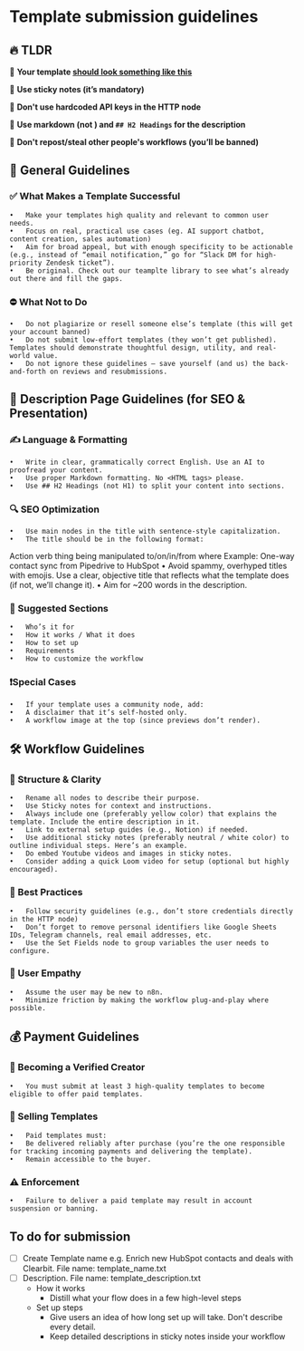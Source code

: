 # Template submission guidelines

## 🔥 TLDR
🎯 **Your template [should look something like this](https://n8n.io/workflows/4817-composestitch-separate-images-together-using-n8n-and-gemini-ai-image-editing/)** 

📒 **Use sticky notes (it’s mandatory)**

🔐 **Don't use hardcoded API keys in the HTTP node**

📝 **Use markdown (not <HTML tags>) and `## H2 Headings`  for the description**

🚫 **Don't repost/steal other people's workflows (you’ll be banned)**

## 📌 General Guidelines

### ✅ What Makes a Template Successful
	•	Make your templates high quality and relevant to common user needs.
	•	Focus on real, practical use cases (eg. AI support chatbot, content creation, sales automation)
	•	Aim for broad appeal, but with enough specificity to be actionable (e.g., instead of “email notification,” go for “Slack DM for high-priority Zendesk ticket”).
	•	Be original. Check out our teamplte library to see what’s already out there and fill the gaps.

### ⛔ What Not to Do
	•	Do not plagiarize or resell someone else’s template (this will get your account banned)
	•	Do not submit low-effort templates (they won’t get published). Templates should demonstrate thoughtful design, utility, and real-world value.
	•	Do not ignore these guidelines – save yourself (and us) the back-and-forth on reviews and resubmissions.

## 📄 Description Page Guidelines (for SEO & Presentation)

### ✍️ Language & Formatting
	•	Write in clear, grammatically correct English. Use an AI to proofread your content.
	•	Use proper Markdown formatting. No <HTML tags> please.
	•	Use ## H2 Headings (not H1) to split your content into sections.

### 🔍 SEO Optimization
	•	Use main nodes in the title with sentence-style capitalization.
	•	The title should be in the following format:
Action verb thing being manipulated to/on/in/from where
Example: One-way contact sync from Pipedrive to HubSpot
	•	Avoid spammy, overhyped titles with emojis. Use a clear, objective title that reflects what the template does (if not, we’ll change it).
	•	Aim for ~200 words in the description.
    
### 🧾 Suggested Sections
	•	Who’s it for
	•	How it works / What it does
	•	How to set up
	•	Requirements
	•	How to customize the workflow

### ❗Special Cases
	•	If your template uses a community node, add:
	•	A disclaimer that it’s self-hosted only.
	•	A workflow image at the top (since previews don’t render).

## 🛠️ Workflow Guidelines

### 🧱 Structure & Clarity
	•	Rename all nodes to describe their purpose.
	•	Use Sticky notes for context and instructions.
	•	Always include one (preferably yellow color) that explains the template. Include the entire description in it.
	•	Link to external setup guides (e.g., Notion) if needed.
	•	Use additional sticky notes (preferably neutral / white color) to outline individual steps. Here’s an example.
	•	Do embed Youtube videos and images in sticky notes.
	•	Consider adding a quick Loom video for setup (optional but highly encouraged).

### 🔐 Best Practices
	•	Follow security guidelines (e.g., don’t store credentials directly in the HTTP node)
	•	Don’t forget to remove personal identifiers like Google Sheets IDs, Telegram channels, real email addresses, etc.
	•	Use the Set Fields node to group variables the user needs to configure.

### 🧠 User Empathy
	•	Assume the user may be new to n8n.
	•	Minimize friction by making the workflow plug-and-play where possible.

## 💰 Payment Guidelines

### 🚀 Becoming a Verified Creator
	•	You must submit at least 3 high-quality templates to become eligible to offer paid templates.

### 🛒 Selling Templates
	•	Paid templates must:
	•	Be delivered reliably after purchase (you’re the one responsible for tracking incoming payments and delivering the template).
	•	Remain accessible to the buyer.

### ⚠️ Enforcement
	•	Failure to deliver a paid template may result in account suspension or banning.

## To do for submission
- [ ] Create Template name e.g. Enrich new HubSpot contacts and deals with Clearbit. File name: template_name.txt
- [ ] Description. File name: template_description.txt
  - How it works
    - Distill what your flow does in a few high-level steps
  - Set up steps
    - Give users an idea of how long set up will take. Don't describe every detail.
	- Keep detailed descriptions in sticky notes inside your workflow